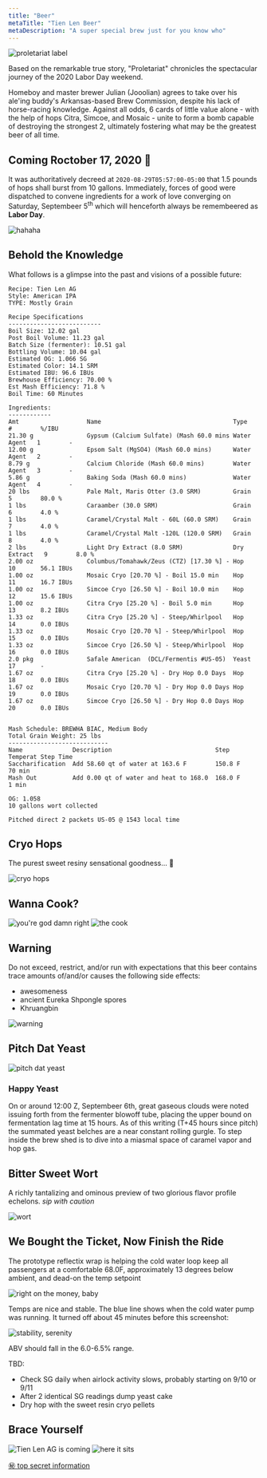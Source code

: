 ```yaml
---
title: "Beer"
metaTitle: "Tien Len Beer"
metaDescription: "A super special brew just for you know who"
---
```


![proletariat label](./beer/proletariat.jpg)

Based on the remarkable true story, "Proletariat" chronicles the spectacular journey of the 2020 Labor Day weekend.

Homeboy and master brewer Julian (Jooolian) agrees to take over his ale'ing buddy's Arkansas-based Brew Commission, despite his lack of horse-racing knowledge. Against all odds, 6 cards of little value alone - with the help of hops Citra, Simcoe, and Mosaic - unite to form a bomb capable of destroying the strongest 2, ultimately fostering what may be the greatest beer of all time.

## Coming Roctober 17, 2020 🍻

It was authoritatively decreed at `2020-08-29T05:57:00-05:00` that 1.5 pounds of hops shall burst from 10 gallons.
Immediately, forces of good were dispatched to convene ingredients for a work of love converging on Saturday, Septembeer 5<sup>th</sup> which will henceforth always be remembeered as **Labor Day**.

![hahaha](./beer/2020-09-05-brewhahahaha.jpeg)

## Behold the Knowledge

What follows is a glimpse into the past and visions of a possible future:

```
Recipe: Tien Len AG
Style: American IPA
TYPE: Mostly Grain

Recipe Specifications
--------------------------
Boil Size: 12.02 gal
Post Boil Volume: 11.23 gal
Batch Size (fermenter): 10.51 gal   
Bottling Volume: 10.04 gal
Estimated OG: 1.066 SG
Estimated Color: 14.1 SRM
Estimated IBU: 96.6 IBUs
Brewhouse Efficiency: 70.00 %
Est Mash Efficiency: 71.8 %
Boil Time: 60 Minutes

Ingredients:
------------
Amt                   Name                                     Type          #        %/IBU         
21.30 g               Gypsum (Calcium Sulfate) (Mash 60.0 mins Water Agent   1        -             
12.00 g               Epsom Salt (MgSO4) (Mash 60.0 mins)      Water Agent   2        -             
8.79 g                Calcium Chloride (Mash 60.0 mins)        Water Agent   3        -             
5.86 g                Baking Soda (Mash 60.0 mins)             Water Agent   4        -             
20 lbs                Pale Malt, Maris Otter (3.0 SRM)         Grain         5        80.0 %        
1 lbs                 Caraamber (30.0 SRM)                     Grain         6        4.0 %         
1 lbs                 Caramel/Crystal Malt - 60L (60.0 SRM)    Grain         7        4.0 %         
1 lbs                 Caramel/Crystal Malt -120L (120.0 SRM)   Grain         8        4.0 %         
2 lbs                 Light Dry Extract (8.0 SRM)              Dry Extract   9        8.0 %         
2.00 oz               Columbus/Tomahawk/Zeus (CTZ) [17.30 %] - Hop           10       56.1 IBUs     
1.00 oz               Mosaic Cryo [20.70 %] - Boil 15.0 min    Hop           11       16.7 IBUs     
1.00 oz               Simcoe Cryo [26.50 %] - Boil 10.0 min    Hop           12       15.6 IBUs     
1.00 oz               Citra Cryo [25.20 %] - Boil 5.0 min      Hop           13       8.2 IBUs      
1.33 oz               Citra Cryo [25.20 %] - Steep/Whirlpool   Hop           14       0.0 IBUs      
1.33 oz               Mosaic Cryo [20.70 %] - Steep/Whirlpool  Hop           15       0.0 IBUs      
1.33 oz               Simcoe Cryo [26.50 %] - Steep/Whirlpool  Hop           16       0.0 IBUs      
2.0 pkg               Safale American  (DCL/Fermentis #US-05)  Yeast         17       -             
1.67 oz               Citra Cryo [25.20 %] - Dry Hop 0.0 Days  Hop           18       0.0 IBUs      
1.67 oz               Mosaic Cryo [20.70 %] - Dry Hop 0.0 Days Hop           19       0.0 IBUs      
1.67 oz               Simcoe Cryo [26.50 %] - Dry Hop 0.0 Days Hop           20       0.0 IBUs      


Mash Schedule: BREWHA BIAC, Medium Body
Total Grain Weight: 25 lbs
----------------------------
Name              Description                             Step Temperat Step Time     
Saccharification  Add 58.60 qt of water at 163.6 F        150.8 F       70 min        
Mash Out          Add 0.00 qt of water and heat to 168.0  168.0 F       1 min

OG: 1.058
10 gallons wort collected

Pitched direct 2 packets US-05 @ 1543 local time
```

## Cryo Hops

The purest sweet resiny sensational goodness... 🤤

![cryo hops](./beer/2020-09-05-cryo-hops.jpeg)

## Wanna Cook?

![you're god damn right](./beer/god-damn-right.gif)
![the cook](./beer/2020-09-05-the-cook.jpeg)

## Warning

Do not exceed, restrict, and/or run with expectations that this beer contains trace amounts of/and/or causes the following side effects:

* awesomeness
* ancient Eureka Shpongle spores
* Khruangbin

![warning](./beer/2020-09-05-warning.jpeg)

## Pitch Dat Yeast

![pitch dat yeast](./beer/2020-09-05-pitch-dat-yeast.jpeg)

### Happy Yeast

On or around 12:00 Z, Septembeer 6th, great gaseous clouds were noted issuing forth from the fermenter blowoff tube, placing the upper bound on fermentation lag time at 15 hours. As of this writing (T+45 hours since pitch) the summated yeast belches are a near constant rolling gurgle. To step inside the brew shed is to dive into a miasmal space of caramel vapor and hop gas.

## Bitter Sweet Wort

A richly tantalizing and ominous preview of two glorious flavor profile echelons.
_sip with caution_

![wort](./beer/2020-09-05-420-wort.jpeg)

## We Bought the Ticket, Now Finish the Ride

The prototype reflectix wrap is helping the cold water loop keep all passengers at a comfortable 68.0F, approximately 13 degrees below ambient, and dead-on the temp setpoint

![right on the money, baby](./beer/right-on-the-money.png)

Temps are nice and stable. The blue line shows when the cold water pump was running. It turned off about 45 minutes before this screenshot:

![stability, serenity](./beer/stable-temps.png)

ABV should fall in the 6.0-6.5% range.

TBD: 
* Check SG daily when airlock activity slows, probably starting on 9/10 or 9/11
* After 2 identical SG readings dump yeast cake
* Dry hop with the sweet resin cryo pellets

## Brace Yourself

![Tien Len AG is coming](./beer/brace-yourself.jpg)
![here it sits](./beer/2020-09-05-here-it-sits.jpeg)

[㊙️ top secret information](https://docs.google.com/document/d/1nj2aoaA81kXkmkhAPHvZOVN8Lp1ysCxljALBkxe9lAo)
